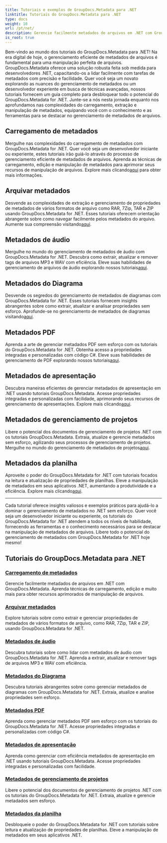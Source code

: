 ```yaml
---
title: Tutoriais e exemplos de GroupDocs.Metadata para .NET
linktitle: Tutoriais do GroupDocs.Metadata para .NET
type: docs
weight: 10
url: /pt/net/
description: Gerencie facilmente metadados de arquivos em .NET com GroupDocs.Metadata. Aprenda técnicas de carregamento, edição e muito mais para obter recursos aprimorados de manipulação de arquivos.
is_root: true
---
```

Bem-vindo ao mundo dos tutoriais do GroupDocs.Metadata para .NET! Na era digital de hoje, o gerenciamento eficiente de metadados de arquivos é fundamental para uma manipulação perfeita de arquivos. GroupDocs.Metadata oferece uma solução robusta feita sob medida para desenvolvedores .NET, capacitando-os a lidar facilmente com tarefas de metadados com precisão e facilidade. Quer você seja um novato explorando as nuances do gerenciamento de metadados ou um desenvolvedor experiente em busca de técnicas avançadas, nossos tutoriais fornecem um guia completo para desbloquear todo o potencial do GroupDocs.Metadata for .NET. Junte-se a nós nesta jornada enquanto nos aprofundamos nas complexidades do carregamento, extração e manipulação de metadados, equipando você com o conhecimento e as ferramentas para se destacar no gerenciamento de metadados de arquivos.

## Carregamento de metadados  
Mergulhe nas complexidades do carregamento de metadados com GroupDocs.Metadata for .NET. Quer você seja um desenvolvedor iniciante ou experiente, estes tutoriais irão guiá-lo através do processo de gerenciamento eficiente de metadados de arquivos. Aprenda as técnicas de carregamento, edição e manipulação de metadados para aprimorar seus recursos de manipulação de arquivos. Explore mais clicando[aqui](./metadata-loading/) para obter mais informações.

## Arquivar metadados  
 Desvende as complexidades de extração e gerenciamento de propriedades de metadados de vários formatos de arquivo como RAR, 7Zip, TAR e ZIP usando GroupDocs.Metadata for .NET. Esses tutoriais oferecem orientação abrangente sobre como navegar facilmente pelos metadados do arquivo. Aumente sua compreensão visitando[aqui](./archive-metadata/).

## Metadados de áudio  
 Mergulhe no mundo do gerenciamento de metadados de áudio com GroupDocs.Metadata for .NET. Descubra como extrair, atualizar e remover tags de arquivos MP3 e WAV com eficiência. Eleve suas habilidades de gerenciamento de arquivos de áudio explorando nossos tutoriais[aqui](./audio-metadata/).

## Metadados do Diagrama  
Desvende os segredos do gerenciamento de metadados de diagramas com GroupDocs.Metadata for .NET. Esses tutoriais fornecem insights abrangentes sobre como extrair, atualizar e analisar propriedades sem esforço. Aprofunde-se no gerenciamento de metadados de diagramas visitando[aqui](./diagram-metadata/).

## Metadados PDF  
 Aprenda a arte de gerenciar metadados PDF sem esforço com os tutoriais do GroupDocs.Metadata for .NET. Obtenha acesso a propriedades integradas e personalizadas com código C#. Eleve suas habilidades de gerenciamento de PDF explorando nossos tutoriais[aqui](./pdf-metadata/).

## Metadados de apresentação  
 Descubra maneiras eficientes de gerenciar metadados de apresentação em .NET usando tutoriais GroupDocs.Metadata. Acesse propriedades integradas e personalizadas com facilidade, aprimorando seus recursos de gerenciamento de apresentações. Explore mais clicando[aqui](./presentation-metadata/).

## Metadados de gerenciamento de projetos  
 Libere o potencial dos documentos de gerenciamento de projetos .NET com os tutoriais GroupDocs.Metadata. Extraia, atualize e gerencie metadados sem esforço, agilizando seus processos de gerenciamento de projetos. Mergulhe no mundo do gerenciamento de metadados de projetos[aqui](./project-management-metadata/).

## Metadados da planilha  
Aproveite o poder do GroupDocs.Metadata for .NET com tutoriais focados na leitura e atualização de propriedades de planilhas. Eleve a manipulação de metadados em seus aplicativos .NET, aumentando a produtividade e a eficiência. Explore mais clicando[aqui](./spreadsheet-metadata/).

----
Cada tutorial oferece insights valiosos e exemplos práticos para ajudá-lo a dominar o gerenciamento de metadados no .NET sem esforço. Quer você seja um desenvolvedor iniciante ou experiente, os tutoriais do GroupDocs.Metadata for .NET atendem a todos os níveis de habilidade, fornecendo as ferramentas e o conhecimento necessários para se destacar na manipulação de metadados de arquivos. Libere todo o potencial do gerenciamento de metadados com GroupDocs.Metadata for .NET hoje mesmo! 

## Tutoriais do GroupDocs.Metadata para .NET
### [Carregamento de metadados](./metadata-loading/)
Gerencie facilmente metadados de arquivos em .NET com GroupDocs.Metadata. Aprenda técnicas de carregamento, edição e muito mais para obter recursos aprimorados de manipulação de arquivos.
### [Arquivar metadados](./archive-metadata/)
Explore tutoriais sobre como extrair e gerenciar propriedades de metadados de vários formatos de arquivo, como RAR, 7Zip, TAR e ZIP, usando GroupDocs.Metadata for .NET.
### [Metadados de áudio](./audio-metadata/)
Descubra tutoriais sobre como lidar com metadados de áudio com GroupDocs.Metadata for .NET. Aprenda a extrair, atualizar e remover tags de arquivos MP3 e WAV com eficiência.
### [Metadados do Diagrama](./diagram-metadata/)
Descubra tutoriais abrangentes sobre como gerenciar metadados de diagramas com GroupDocs.Metadata for .NET. Extraia, atualize e analise propriedades sem esforço.
### [Metadados PDF](./pdf-metadata/)
Aprenda como gerenciar metadados PDF sem esforço com os tutoriais do GroupDocs.Metadata for .NET. Acesse propriedades integradas e personalizadas com código C#.
### [Metadados de apresentação](./presentation-metadata/)
Aprenda como gerenciar com eficiência metadados de apresentação em .NET usando tutoriais GroupDocs.Metadata. Acesse propriedades integradas e personalizadas com facilidade.
### [Metadados de gerenciamento de projetos](./project-management-metadata/)
Libere o potencial dos documentos de gerenciamento de projetos .NET com os tutoriais do GroupDocs.Metadata for .NET. Extraia, atualize e gerencie metadados sem esforço.
### [Metadados da planilha](./spreadsheet-metadata/)
Desbloqueie o poder do GroupDocs.Metadata for .NET com tutoriais sobre leitura e atualização de propriedades de planilhas. Eleve a manipulação de metadados em seus aplicativos .NET.